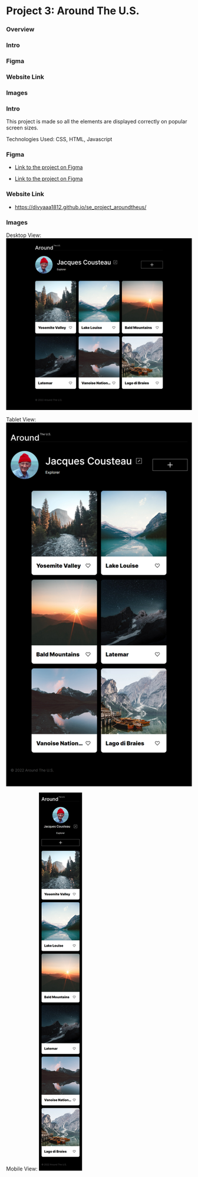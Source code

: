 # Project 3: Around The U.S.

### Overview

### Intro

### Figma

### Website Link

### Images

### Intro

This project is made so all the elements are displayed correctly on popular screen sizes.

Technologies Used: CSS, HTML, Javascript

### Figma

- [Link to the project on Figma](https://www.figma.com/file/ii4xxsJ0ghevUOcssTlHZv/Sprint-3%3A-Around-the-US?node-id=0%3A1)

- [Link to the project on Figma](https://www.figma.com/file/E5x6ib3osaUUNwLRRAsTDX/Sprint-9-%E2%80%94-Applied-JavaScript?type=design&node-id=1-177&mode=design&t=mvUTFtHgS9An60eD-0)

### Website Link

- https://divyaaa1812.github.io/se_project_aroundtheus/

### Images

Desktop View:
![Desktop View](<./images/desktop%20(2).png>)

Tablet View:
![Tablet View](./images/Tablet.png)

Mobile View:
![Mobile View](./images/mobile.png)
